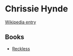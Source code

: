 # Chrissie Hynde

[Wikipedia entry](https://en.wikipedia.org/wiki/Chrissie_Hynde)

## Books

- [Reckless](Reckless-_My_Life_as_a_Pretender.md)
